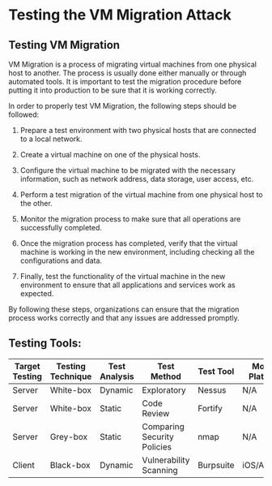 # Testing the VM Migration Attack 

## Testing VM Migration 

VM Migration is a process of migrating virtual machines from one physical host to another. The process is usually done either manually or through automated tools. It is important to test the migration procedure before putting it into production to be sure that it is working correctly. 

In order to properly test VM Migration, the following steps should be followed: 

1. Prepare a test environment with two physical hosts that are connected to a local network.

2. Create a virtual machine on one of the physical hosts.

3. Configure the virtual machine to be migrated with the necessary information, such as network address, data storage, user access, etc.

4. Perform a test migration of the virtual machine from one physical host to the other.

5. Monitor the migration process to make sure that all operations are successfully completed.

6. Once the migration process has completed, verify that the virtual machine is working in the new environment, including checking all the configurations and data. 

7. Finally, test the functionality of the virtual machine in the new environment to ensure that all applications and services work as expected. 

By following these steps, organizations can ensure that the migration process works correctly and that any issues are addressed promptly.

## Testing Tools: 

Target Testing | Testing Technique | Test Analysis | Test Method | Test Tool | Mobile Platform
--- | --- | --- | --- | --- | --- 
Server | White-box | Dynamic | Exploratory | Nessus | N/A
Server | White-box | Static | Code Review | Fortify | N/A 
Server | Grey-box | Static | Comparing Security Policies| nmap | N/A
Client | Black-box | Dynamic | Vulnerability Scanning | Burpsuite | iOS/Android